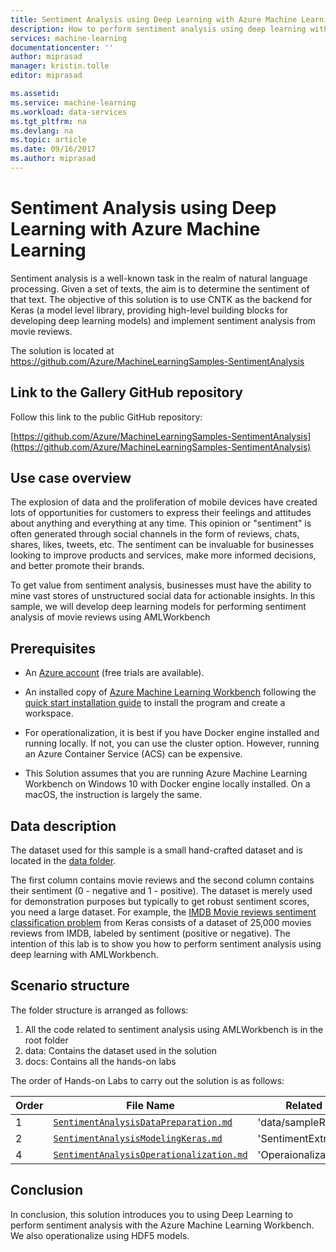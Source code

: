 ```yaml
---
title: Sentiment Analysis using Deep Learning with Azure Machine Learning | Microsoft Docs
description: How to perform sentiment analysis using deep learning with Azure ML Workbench.
services: machine-learning
documentationcenter: ''
author: miprasad
manager: kristin.tolle
editor: miprasad

ms.assetid: 
ms.service: machine-learning
ms.workload: data-services
ms.tgt_pltfrm: na
ms.devlang: na
ms.topic: article
ms.date: 09/16/2017
ms.author: miprasad
---
```



# Sentiment Analysis using Deep Learning with Azure Machine Learning

Sentiment analysis is a well-known task in the realm of natural language processing. Given a set of texts, the aim is to determine the sentiment of that text. The objective of this solution is to use CNTK as the backend for Keras (a model level library, providing high-level building blocks for developing deep learning models) and implement sentiment analysis from movie reviews.

The solution is located at https://github.com/Azure/MachineLearningSamples-SentimentAnalysis

## Link to the Gallery GitHub repository

Follow this link to the public GitHub repository:

[https://github.com/Azure/MachineLearningSamples-SentimentAnalysis](https://github.com/Azure/MachineLearningSamples-SentimentAnalysis)

## Use case overview

The explosion of data and the proliferation of mobile devices have created lots of opportunities for customers to express their feelings and attitudes about anything and everything at any time. This opinion or "sentiment" is often generated through social channels in the form of reviews, chats, shares, likes, tweets, etc. The sentiment can be invaluable for businesses looking to improve products and services, make more informed decisions, and better promote their brands.

To get value from sentiment analysis, businesses must have the ability to mine vast stores of unstructured social data for actionable insights. In this sample, we will develop deep learning models for performing sentiment analysis of movie reviews using AMLWorkbench

## Prerequisites

* An [Azure account](https://azure.microsoft.com/free/) (free trials are available).

* An installed copy of [Azure Machine Learning Workbench](./overview-what-is-azure-ml.md) following the [quick start installation guide](./quickstart-installation.md) to install the program and create a workspace.

* For operationalization, it is best if you have Docker engine installed and running locally. If not, you can use the cluster option. However, running an Azure Container Service (ACS) can be expensive.

* This Solution assumes that you are running Azure Machine Learning Workbench on Windows 10 with Docker engine locally installed. On a macOS, the instruction is largely the same.

## Data description

The dataset used for this sample is a small hand-crafted dataset and is located in the [data folder](https://github.com/Azure/MachineLearningSamples-SentimentAnalysis/tree/master/data).

The first column contains movie reviews and the second column contains their sentiment (0 - negative and 1 - positive). The dataset is merely used for demonstration purposes but typically to get robust sentiment scores, you need a large dataset. For example, the [IMDB Movie reviews sentiment classification problem](https://keras.io/datasets/#datasets ) from Keras consists of a dataset of 25,000 movies reviews from IMDB, labeled by sentiment (positive or negative). The intention of this lab is to show you how to perform sentiment analysis using deep learning with AMLWorkbench.

## Scenario structure

The folder structure is arranged as follows:

1. All the code related to sentiment analysis using AMLWorkbench is in the root folder
2. data: Contains the dataset used in the solution
3. docs: Contains all the hands-on labs

The order of Hands-on Labs to carry out the solution is as follows:

| Order| File Name | Related Files |
|--|-----------|------|
| 1 | [`SentimentAnalysisDataPreparation.md`](https://github.com/Azure/MachineLearningSamples-SentimentAnalysis/blob/master/docs/SentimentAnalysisDataPreparation.md) | 'data/sampleReviews.txt' |
| 2 | [`SentimentAnalysisModelingKeras.md`](https://github.com/Azure/MachineLearningSamples-SentimentAnalysis/blob/master/docs/SentimentAnalysisModelingKeras.md) | 'SentimentExtraction.py' |
| 4 | [`SentimentAnalysisOperationalization.md`](https://github.com/Azure/MachineLearningSamples-SentimentAnalysis/blob/master/docs/SentimentAnalysisOperationalization.md) | 'Operaionalization' |

## Conclusion

In conclusion, this solution introduces you to using Deep Learning to perform sentiment analysis with the Azure Machine Learning Workbench. We also operationalize using HDF5 models.
